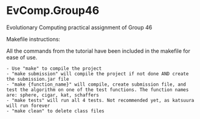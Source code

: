 # EvComp.Group46
Evolutionary Computing practical assignment of Group 46

Makefile instructions:

All the commands from the tutorial have been included in the makefile for ease of use.

    - Use "make" to compile the project
    - "make submission" will compile the project if not done AND create the submission.jar file
    - "make {function_name}" will compile, create submission file, and test the algorithm on one of the test functions. The function names are: sphere, cigar, kat, schaffers
    - "make tests" will run all 4 tests. Not recommended yet, as katsuura will run forever
    - "make clean" to delete class files
